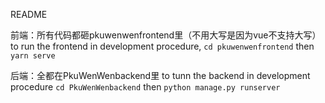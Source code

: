 README

前端：所有代码都砸pkuwenwenfrontend里（不用大写是因为vue不支持大写）
to run the frontend in development procedure, `cd pkuwenwenfrontend` then `yarn serve`

后端：全都在PkuWenWenbackend里
to tunn the backend in development procedure `cd PkuWenWenbackend` then `python manage.py runserver`


